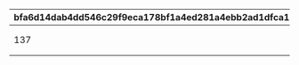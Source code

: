 |bfa6d14dab4dd546c29f9eca178bf1a4ed281a4ebb2ad1dfca189eed77971859|e5dd7fa162e6b023c5fc722547e66182ed122659e38e1b4ac1e39561a099864a|29921a5b11d2c2a7c9f1e722aa86e57744279364fa5374cb84efdadef5c746e8|07e0e17271b6a87639f8d90b4d0e4ff77ec386c34af5c9470c9d26c593e5d66f|
| --- | --- | --- | --- |
|137|雷霆圣界|小幅提升魔法攻击的伤害，每当使用物理攻击的角色行动时，会根据该角色的最大生命值造成最大99999的比例伤害。|2017|